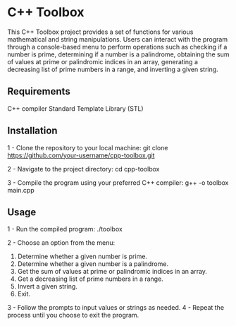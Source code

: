 
# C++ Toolbox
This C++ Toolbox project provides a set of functions for various mathematical and string manipulations. Users can interact with the program through a console-based menu to perform operations such as checking if a number is prime, determining if a number is a palindrome, obtaining the sum of values at prime or palindromic indices in an array, generating a decreasing list of prime numbers in a range, and inverting a given string.

## Requirements
C++ compiler
Standard Template Library (STL)

## Installation

1 - Clone the repository to your local machine:
git clone https://github.com/your-username/cpp-toolbox.git

2 - Navigate to the project directory:
cd cpp-toolbox

3 - Compile the program using your preferred C++ compiler:
g++ -o toolbox main.cpp

## Usage
1 - Run the compiled program:
./toolbox

2 - Choose an option from the menu:

1. Determine whether a given number is prime.
2. Determine whether a given number is a palindrome.
3. Get the sum of values at prime or palindromic indices in an array.
4. Get a decreasing list of prime numbers in a range.
5. Invert a given string.
0. Exit.

3 - Follow the prompts to input values or strings as needed.
4 - Repeat the process until you choose to exit the program.
